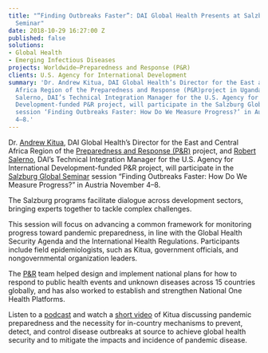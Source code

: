 ```yaml
---
title: "“Finding Outbreaks Faster”: DAI Global Health Presents at Salzburg Global
  Seminar"
date: 2018-10-29 16:27:00 Z
published: false
solutions:
- Global Health
- Emerging Infectious Diseases
projects: Worldwide—Preparedness and Response (P&R)
clients: U.S. Agency for International Development
summary: 'Dr. Andrew Kitua, DAI Global Health’s Director for the East and Central
  Africa Region of the Preparedness and Response (P&R)project in Uganda, and[Robert
  Salerno, DAI’s Technical Integration Manager for the U.S. Agency for International
  Development-funded P&R project, will participate in the Salzburg Global Seminar
  session ‘Finding Outbreaks Faster: How Do We Measure Progress?’ in Austria November
  4–8.'
---
```


Dr. [Andrew Kitua](https://www.facebook.com/DAIGlobal/videos/10156338078985797/), DAI Global Health’s Director for the East and Central Africa Region of the [Preparedness and Response (P&R)](https://www.dai.com/our-work/projects/worldwide-preparedness-and-response-pr) project, and [Robert Salerno](https://www.dai.com/who-we-are/our-team/robert-salerno), DAI’s Technical Integration Manager for the U.S. Agency for International Development-funded P&R project, will participate in the [Salzburg Global Seminar](https://www.salzburgglobal.org/multi-year-series/general.html?pageId=8530) session “Finding Outbreaks Faster: How Do We Measure Progress?” in Austria November 4–8.

The Salzburg programs facilitate dialogue across development sectors, bringing experts together to tackle complex challenges. 

This session will focus on advancing a common framework for monitoring progress toward pandemic preparedness, in line with the Global Health Security Agenda and the International Health Regulations. Participants include field epidemiologists, such as Kitua, government officials, and nongovernmental organization leaders. 

The [P&R](http://preparednessandresponse.org/) team helped design and implement national plans for how to respond to public health events and unknown diseases across 15 countries globally, and has also worked to establish and strengthen National One Health Platforms.

Listen to a [podcast](https://soundcloud.com/csis-57169780/frontline-perspectives-on-pandemic-preparedness) and watch a [short video](https://www.facebook.com/DAIGlobal/videos/10156338078985797/) of Kitua discussing pandemic preparedness and the necessity for in-country mechanisms to prevent, detect, and control disease outbreaks at source to achieve global health security and to mitigate the impacts and incidence of pandemic disease.